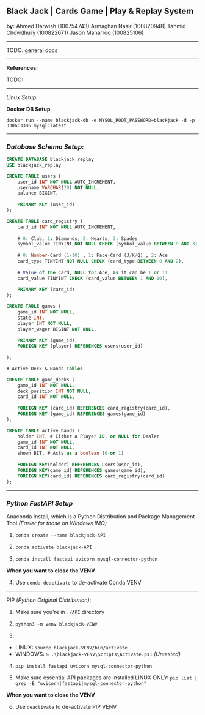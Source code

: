 
## Black Jack | Cards Game | Play & Replay System

**by:** 
Ahmed Darwish (100754743)
Armaghan Nasir (100820948)
Tahmid Chowdhury (100822671)
Jason Manarroo (100825106)

---

TODO: general docs

---

**References:**

TODO:

---

*Linux Setup:*

**Docker DB Setup**

`docker run --name blackjack-db -e MYSQL_ROOT_PASSWORD=blackjack -d -p 3306:3306 mysql:latest`

---

### *Database Schema Setup:*

```sql
CREATE DATABASE blackjack_replay
USE blackjack_replay

CREATE TABLE users (
	user_id INT NOT NULL AUTO_INCREMENT,
	username VARCHAR(20) NOT NULL, 
	balance BIGINT,
	
	PRIMARY KEY (user_id)
);

CREATE TABLE card_registry (
	card_id INT NOT NULL AUTO_INCREMENT,
	
	# 0: Club, 1: Diamonds, 2: Hearts, 3: Spades
	symbol_value TINYINT NOT NULL CHECK (symbol_value BETWEEN 0 AND 3),
	
	# 0: Number-Card (1-10) , 1: Face-Card (J/K/Q) , 2: Ace 
	card_type TINYINT NOT NULL CHECK (card_type BETWEEN 0 AND 2),
	
	# Value of the Card, NULL for Ace, as it can be 1 or 11 
    card_value TINYINT CHECK (card_value BETWEEN 1 AND 10),
	
	PRIMARY KEY (card_id)
);

CREATE TABLE games (
	game_id INT NOT NULL,
	state INT,
	player INT NOT NULL,
	player_wager BIGINT NOT NULL,
	
	PRIMARY KEY (game_id),
	FOREIGN KEY (player) REFERENCES users(user_id)
	
);

# Active Deck & Hands Tables

CREATE TABLE game_decks (
	game_id INT NOT NULL,
	deck_position INT NOT NULL,
	card_id INT NOT NULL,
	
	FOREIGN KEY (card_id) REFERENCES card_registry(card_id),
	FOREIGN KEY (game_id) REFERENCES games(game_id)
);

CREATE TABLE active_hands (
	holder INT, # Either a Player ID, or NULL for Dealer
	game_id INT NOT NULL,
	card_id INT NOT NULL, 
	shown BIT, # Acts as a boolean (0 or 1)
	
	FOREIGN KEY(holder) REFERENCES users(user_id),
	FOREIGN KEY(game_id) REFERENCES games(game_id),
	FOREIGN KEY(card_id) REFERENCES card_registry(card_id)
);

```

---

### *Python FastAPI Setup*

Anaconda Install, which is a Python Distribution and Package Management Tool *(Easier for those on Windows IMO)*

1. `conda create --name blackjack-API`

2. `conda activate blackjack-API`

3. `conda install fastapi uvicorn mysql-connector-python`

**When you want to close the VENV**

4. Use `conda deactivate` to de-activate Conda VENV

---

PIP *(Python Original Distribution)*:

1. Make sure you're in `./API` directory

2. `python3 -m venv blackjack-VENV`

3. 
- LINUX: `source blackjack-VENV/bin/activate`
- WINDOWS: `& .\blackjack-VENV\Scripts\Activate.ps1` *(Untested)*

4. `pip install fastapi uvicorn mysql-connector-python`

5. Make sure essential API packages are installed 
LINUX ONLY: `pip list | grep -E "uvicorn|fastapi|mysql-connector-python"`

**When you want to close the VENV**

6. Use `deactivate` to de-activate PIP VENV
